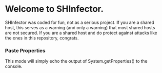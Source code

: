 # Welcome to SHInfector. 
SHInfector was coded for fun, not as a serious project.
If you are a shared host, this serves as a warning (and only a warning) that most shared hosts are not secured.
If you are a shared host and do protect against attacks like the ones in this repository, congrats.

### Paste Properties
This mode will simply echo the output of System.getProperties() to the console.